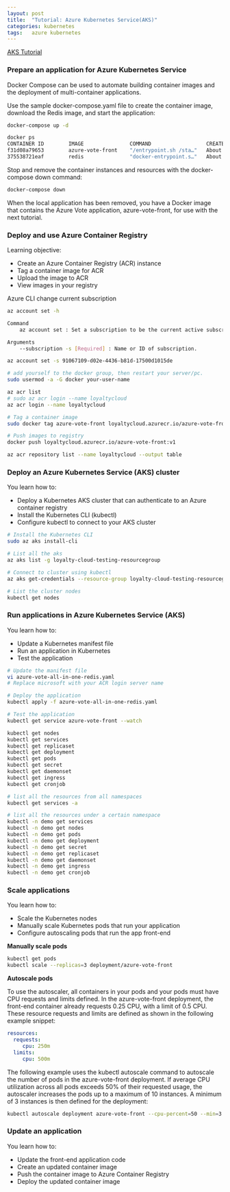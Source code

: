 ```yaml
---
layout: post
title:  "Tutorial: Azure Kubernetes Service(AKS)"
categories: kubernetes
tags:   azure kubernetes
---
```


[AKS Tutorial](https://docs.microsoft.com/en-us/azure/aks/tutorial-kubernetes-prepare-app)

### Prepare an application for Azure Kubernetes Service

Docker Compose can be used to automate building container images and the deployment of multi-container applications.

Use the sample docker-compose.yaml file to create the container image, download the Redis image, and start the application:

```bash
docker-compose up -d

docker ps
CONTAINER ID        IMAGE               COMMAND                  CREATED              STATUS              PORTS                           NAMES
f31d08a79653        azure-vote-front    "/entrypoint.sh /sta…"   About a minute ago   Up About a minute   443/tcp, 0.0.0.0:8080->80/tcp   azure-vote-front
375538721eaf        redis               "docker-entrypoint.s…"   About a minute ago   Up About a minute   0.0.0.0:6379->6379/tcp          azure-vote-back
```

Stop and remove the container instances and resources with the docker-compose down command:

```bash
docker-compose down
```

When the local application has been removed, you have a Docker image that contains the Azure Vote application, azure-vote-front, for use with the next tutorial.

### Deploy and use Azure Container Registry

Learning objective:

- Create an Azure Container Registry (ACR) instance
- Tag a container image for ACR
- Upload the image to ACR
- View images in your registry

Azure CLI change current subscription

```bash
az account set -h

Command
    az account set : Set a subscription to be the current active subscription.

Arguments
    --subscription -s [Required] : Name or ID of subscription.

az account set -s 91067109-d02e-4436-b81d-17500d1015de
```


```bash
# add yourself to the docker group, then restart your server/pc.
sudo usermod -a -G docker your-user-name

az acr list
# sudo az acr login --name loyaltycloud
az acr login --name loyaltycloud

# Tag a container image
sudo docker tag azure-vote-front loyaltycloud.azurecr.io/azure-vote-front:v1

# Push images to registry
docker push loyaltycloud.azurecr.io/azure-vote-front:v1

az acr repository list --name loyaltycloud --output table
```

### Deploy an Azure Kubernetes Service (AKS) cluster

You learn how to:

- Deploy a Kubernetes AKS cluster that can authenticate to an Azure container registry
- Install the Kubernetes CLI (kubectl)
- Configure kubectl to connect to your AKS cluster

```bash
# Install the Kubernetes CLI
sudo az aks install-cli

# List all the aks
az aks list -g loyalty-cloud-testing-resourcegroup

# Connect to cluster using kubectl
az aks get-credentials --resource-group loyalty-cloud-testing-resourcegroup --name loyalty-cloud-testing-cluster

# List the cluster nodes
kubectl get nodes
```

### Run applications in Azure Kubernetes Service (AKS)

You learn how to:

- Update a Kubernetes manifest file
- Run an application in Kubernetes
- Test the application

```bash
# Update the manifest file
vi azure-vote-all-in-one-redis.yaml
# Replace microsoft with your ACR login server name

# Deploy the application
kubectl apply -f azure-vote-all-in-one-redis.yaml

# Test the application
kubectl get service azure-vote-front --watch

kubectl get nodes
kubectl get services
kubectl get replicaset
kubectl get deployment
kubectl get pods
kubectl get secret
kubectl get daemonset
kubectl get ingress
kubectl get cronjob

# list all the resources from all namespaces
kubectl get services -a

# list all the resources under a certain namespace
kubectl -n demo get services
kubectl -n demo get nodes
kubectl -n demo get pods
kubectl -n demo get deployment
kubectl -n demo get secret
kubectl -n demo get replicaset
kubectl -n demo get daemonset
kubectl -n demo get ingress
kubectl -n demo get cronjob

```

### Scale applications

You learn how to:

- Scale the Kubernetes nodes
- Manually scale Kubernetes pods that run your application
- Configure autoscaling pods that run the app front-end

**Manually scale pods**

```bash
kubectl get pods
kubectl scale --replicas=3 deployment/azure-vote-front

```

**Autoscale pods**

To use the autoscaler, all containers in your pods and your pods must have CPU requests and limits defined. In the azure-vote-front deployment, the front-end container already requests 0.25 CPU, with a limit of 0.5 CPU. These resource requests and limits are defined as shown in the following example snippet:

```yaml
resources:
  requests:
     cpu: 250m
  limits:
     cpu: 500m
```

The following example uses the kubectl autoscale command to autoscale the number of pods in the azure-vote-front deployment. If average CPU utilization across all pods exceeds 50% of their requested usage, the autoscaler increases the pods up to a maximum of 10 instances. A minimum of 3 instances is then defined for the deployment:

```bash
kubectl autoscale deployment azure-vote-front --cpu-percent=50 --min=3 --max=10
```

### Update an application

You learn how to:

- Update the front-end application code
- Create an updated container image
- Push the container image to Azure Container Registry
- Deploy the updated container image